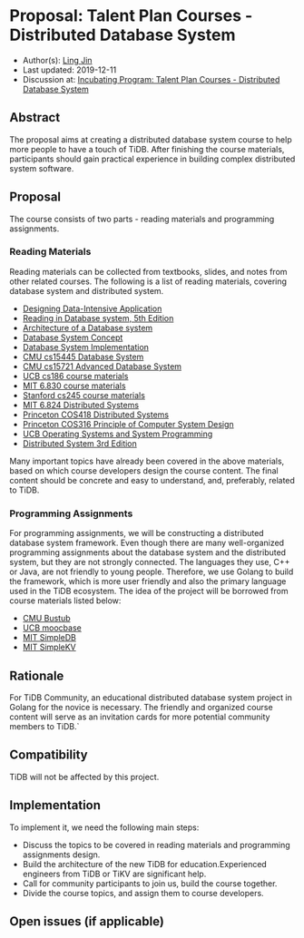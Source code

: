 # Proposal: Talent Plan Courses - Distributed Database System

- Author(s): [Ling Jin](https://github.com/JinLingChristoher)
- Last updated: 2019-12-11
- Discussion at: [Incubating Program: Talent Plan Courses - Distributed Database System](https://github.com/pingcap/community/issues/141)

## Abstract

The proposal aims at creating a distributed database system course to help more people to have a touch of TiDB. After finishing the course materials, participants should gain practical experience in building complex distributed system software.

## Proposal

The course consists of two parts - reading materials and programming assignments.

### Reading Materials

Reading materials can be collected from textbooks, slides, and notes from other related courses. The following is a list of reading materials, covering database system and distributed system.

- [Designing Data-Intensive Application](https://dataintensive.net/)
- [Reading in Database system, 5th Edition](http://www.redbook.io/)
- [Architecture of a Database system](http://db.cs.berkeley.edu/papers/fntdb07-architecture.pdf)
- [Database System Concept](https://www.db-book.com/db6/index.html)
- [Database System Implementation](http://infolab.stanford.edu/~ullman/dbsi.html)
- [CMU cs15445 Database System](https://15445.courses.cs.cmu.edu/fall2019/schedule.html)
- [CMU cs15721 Advanced Database System](https://15721.courses.cs.cmu.edu/spring2019/schedule.html)
- [UCB cs186 course materials](https://cs186berkeley.net/)
- [MIT 6.830 course materials](http://db.csail.mit.edu/6.830/)
- [Stanford cs245 course materials](http://web.stanford.edu/class/cs245/)
- [MIT 6.824 Distributed Systems](https://pdos.csail.mit.edu/6.824/)
- [Princeton COS418 Distributed Systems](https://www.cs.princeton.edu/courses/archive/fall19/cos418/)
- [Princeton COS316 Principle of Computer System Design](https://www.cs.princeton.edu/courses/archive/fall19/cos316/)
- [UCB Operating Systems and System Programming](https://cs162.eecs.berkeley.edu/)
- [Distributed System 3rd Edition](https://www.distributed-systems.net/)

Many important topics have already been covered in the above materials, based on which course developers design the course content. The final content should be concrete and easy to understand, and, preferably, related to TiDB.

### Programming Assignments

For programming assignments, we will be constructing a distributed database system framework. Even though there are many well-organized programming assignments about the database system and the distributed system, but they are not strongly connected. The languages they use, C++ or Java, are not friendly to young people. Therefore, we use Golang to build the framework, which is more user friendly and also the primary language used in the TiDB ecosystem. The idea of the project will be borrowed from course materials listed below:

- [CMU Bustub](https://github.com/cmu-db/bustub)
- [UCB moocbase](https://github.com/berkeley-cs186/fa19-moocbase)
- [MIT SimpleDB](https://github.com/MIT-DB-Class/simple-db-hw)
- [MIT SimpleKV](https://github.com/MIT-DB-Class/simpleKV)

## Rationale

For TiDB Community, an educational distributed database system project in Golang for the novice is necessary. The friendly and organized course content will serve as an invitation cards for more potential community members to TiDB.`

## Compatibility

TiDB will not be affected by this project.

## Implementation

To implement it, we need the following main steps:

- Discuss the topics to be covered in reading materials and programming assignments design.
- Build the architecture of the new TiDB for education.Experienced engineers from TiDB or TiKV are significant help.
- Call for community participants to join us, build the course together.
- Divide the course topics, and assign them to course developers.

## Open issues (if applicable)
